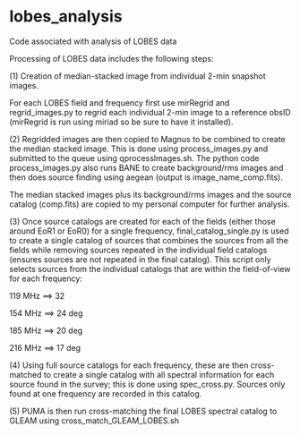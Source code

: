 # lobes_analysis
Code associated with analysis of LOBES data

Processing of LOBES data includes the following steps:

(1) Creation of median-stacked image from individual 2-min snapshot images.

For each LOBES field and frequency first use mirRegrid and regrid_images.py to regrid each individual 2-min image to a reference obsID (mirRegrid is run using miriad so be sure to have it installed). 

(2) Regridded images are then copied to Magnus to be combined to create the median stacked image. This is done using process_images.py and submitted to the queue using qprocessImages.sh. The python code process_images.py also runs BANE to create background/rms images and then does source finding using aegean (output is image_name_comp.fits). 

The median stacked images plus its background/rms images and the source catalog (comp.fits) are copied to my personal computer for further analysis. 

(3) Once source catalogs are created for each of the fields (either those around EoR1 or EoR0) for a single frequency, final_catalog_single.py is used to create a single catalog of sources that combines the sources from all the fields while removing sources repeated in the individual field catalogs (ensures sources are not repeated in the final catalog). This script only selects sources from the individual catalogs that are within the field-of-view for each frequency: 

119 MHz ==> 32 

154 MHz ==> 24 deg

185 MHz ==> 20 deg

216 MHz ==> 17 deg

(4) Using full source catalogs for each frequency, these are then cross-matched to create a single catalog with all spectral information for each source found in the survey; this is done using spec_cross.py. Sources only found at one frequency are recorded in this catalog. 

(5) PUMA is then run cross-matching the final LOBES spectral catalog to GLEAM using cross_match_GLEAM_LOBES.sh

